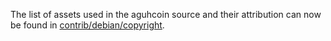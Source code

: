 The list of assets used in the aguhcoin source and their attribution can now be found in [contrib/debian/copyright](../contrib/debian/copyright).
